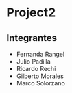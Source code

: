 # Project2

## Integrantes
* Fernanda Rangel 
* Julio Padilla
* Ricardo Rechi
* Gilberto Morales
* Marco Solorzano
